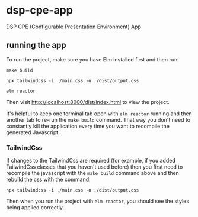 # dsp-cpe-app
DSP CPE (Configurable Presentation Environment) App

## running the app
To run the project, make sure you have Elm installed first and then run:

`make build`

`npx tailwindcss -i ./main.css -o ./dist/output.css`

`elm reactor`

Then visit [http://localhost:8000/dist/index.html](http://localhost:8000/index.html) to view the project.

It's helpful to keep one terminal tab open with `elm reactor` running and then another tab to re-run the `make build` command. That way you don't need to constantly kill the application every time you want to recompile the generated Javascript.

### TailwindCss
If changes to the TailwindCss are required (for example, if you added TailwindCss classes that you haven't used before) then you first need to recompile the javascript with the `make build` command above and then rebuild the css with the command:

`npx tailwindcss -i ./main.css -o ./dist/output.css`

Then when you run the project with `elm reactor`, you should see the styles being applied correctly.
